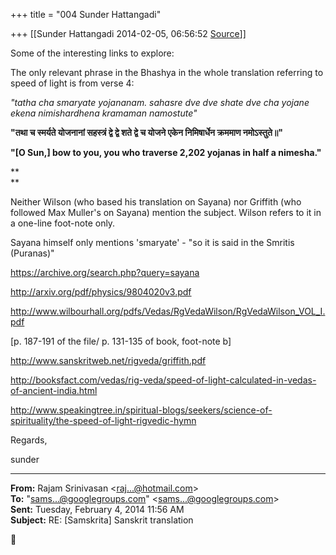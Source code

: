 +++
title = "004 Sunder Hattangadi"

+++
[[Sunder Hattangadi	2014-02-05, 06:56:52 [Source](https://groups.google.com/g/samskrita/c/tLYBQ26fLuM)]]



Some of the interesting links to explore:

  

 The only relevant phrase in the Bhashya in the whole translation referring to speed of light is from verse 4:  

*"tatha cha smaryate yojananam. sahasre dve dve shate dve cha yojane ekena nimishardhena kramaman namostute"*



**"****तथा च स्मर्यते योजनानां सहस्त्रं द्वे द्वे शते द्वे च योजने एकेन निमिषार्धेन क्रममाण नमोऽस्तुते॥****"**



**"\[O Sun,\] bow to you, you who traverse 2,202 yojanas in half a nimesha."**

  

**  
**

Neither Wilson (who based his translation on Sayana) nor Griffith (who followed Max Muller's on Sayana) mention the subject. Wilson refers to it in a one-line foot-note only.

  

Sayana himself only mentions 'smaryate' - "so it is said in the Smritis (Puranas)"  

  

  

  

  

  
<https://archive.org/search.php?query=sayana>

  

<http://arxiv.org/pdf/physics/9804020v3.pdf>

  

<http://www.wilbourhall.org/pdfs/Vedas/RgVedaWilson/RgVedaWilson_VOL_I.pdf>

  

\[p. 187-191 of the file/ p. 131-135 of book, foot-note b\]

  

<http://www.sanskritweb.net/rigveda/griffith.pdf>

  

<http://booksfact.com/vedas/rig-veda/speed-of-light-calculated-in-vedas-of-ancient-india.html>

  

<http://www.speakingtree.in/spiritual-blogs/seekers/science-of-spirituality/the-speed-of-light-rigvedic-hymn>

  

  
Regards,  
  
sunder  

  

------------------------------------------------------------------------

**From:** Rajam Srinivasan \<[raj...@hotmail.com]()\>  
**To:** "[sams...@googlegroups.com]()" \<[sams...@googlegroups.com]()\>  
**Sent:** Tuesday, February 4, 2014 11:56 AM  
**Subject:** RE: \[Samskrita\] Sanskrit translation  



